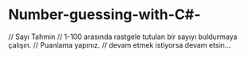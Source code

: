 # Number-guessing-with-C#-
// Sayı Tahmin             // 1-100 arasında rastgele tutulan bir sayıyı buldurmaya çalışın.             // Puanlama yapınız.             // devam etmek istiyorsa devam etsin...
